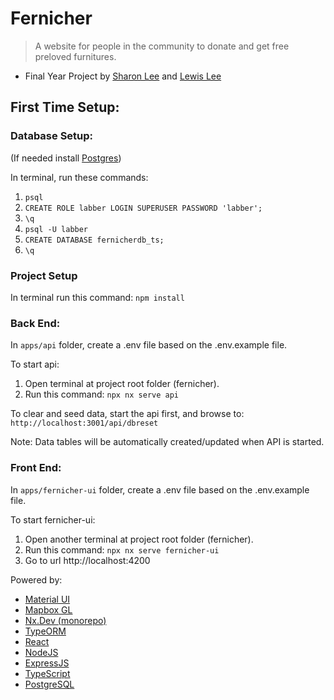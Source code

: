 # Fernicher

> A website for people in the community to donate and get free preloved furnitures.

- Final Year Project by [Sharon Lee](https://github.com/sharonshlee) and [Lewis Lee](https://github.com/rexiah23)

## First Time Setup:

### Database Setup:

(If needed install [Postgres](https://www.postgresql.org/))

In terminal, run these commands:

1. `psql`
2. `CREATE ROLE labber LOGIN SUPERUSER PASSWORD 'labber';`
3. `\q`
4. `psql -U labber`
5. `CREATE DATABASE fernicherdb_ts;`
6. `\q`

### Project Setup

In terminal run this command: `npm install`

### Back End:

In `apps/api` folder, create a .env file based on the .env.example file.

To start api:

1. Open terminal at project root folder (fernicher).
2. Run this command: `npx nx serve api`

To clear and seed data, start the api first, and browse to: `http://localhost:3001/api/dbreset`

Note: Data tables will be automatically created/updated when API is started.

### Front End:

In `apps/fernicher-ui` folder, create a .env file based on the .env.example file.

To start fernicher-ui:

1. Open another terminal at project root folder (fernicher).
2. Run this command: `npx nx serve fernicher-ui`
3. Go to url http://localhost:4200

Powered by:

- [Material UI](https://mui.com/)
- [Mapbox GL](https://docs.mapbox.com/mapbox-gl-js/api/)
- [Nx.Dev (monorepo)](https://nx.dev/)
- [TypeORM](https://typeorm.io/)
- [React](https://reactjs.org/)
- [NodeJS](https://nodejs.org/)
- [ExpressJS](http://expressjs.com/)
- [TypeScript](https://www.typescriptlang.org/)
- [PostgreSQL](https://www.postgresql.org/)
